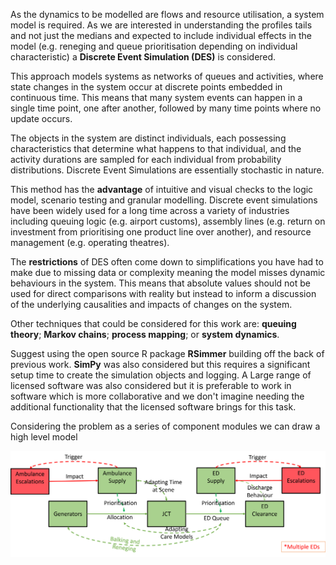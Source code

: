 As the dynamics to be modelled are flows and resource utilisation, a system model is required. As we are interested in understanding the profiles tails and not just the medians and expected to include individual effects in the model (e.g. reneging and queue prioritisation depending on individual characteristic) a **Discrete Event Simulation (DES)** is considered. 

This approach models systems as networks of queues and activities, where state changes in the system occur at discrete points embedded in continuous time. This means that many system events can happen in a single time point, one after another, followed by many time points where no update occurs. 

The objects in the system are distinct individuals, each possessing characteristics that determine what happens to that individual, and the activity durations are sampled for each individual from probability distributions. Discrete Event Simulations are essentially stochastic in nature.

This method has the **advantage** of intuitive and visual checks to the logic model, scenario testing and granular modelling. Discrete event simulations have been widely used for a long time across a variety of industries including queuing logic (e.g. airport customs), assembly lines (e.g. return on investment from prioritising one product line over another), and resource management (e.g. operating theatres).

The **restrictions** of DES often come down to simplifications you have had to make due to missing data or complexity meaning the model misses  dynamic behaviours in the system. This means that absolute values should not be used for direct comparisons with reality but instead to inform a discussion of the underlying causalities and impacts of changes on the system.

Other techniques that could be considered for this work are: **queuing theory**; **Markov chains**; **process mapping**; or **system dynamics**.

Suggest using the open source R package **RSimmer** building off the back of previous work. **SimPy** was also considered but this requires a significant setup time to create the simulation objects and logging.  A Large range of licensed software was also considered but it is preferable to work in software which is more collaborative and we don't imagine needing the additional functionality that the licensed software brings for this task.

Considering the problem as a series of component modules we can draw a high level model

<p align = "center">
    <img src="../assets/schematic_v2.png" alt="Model components and realtionships covering the required model bahaviour.  RAG rating relates to model development {outdated}" width="600"/>
</p>

